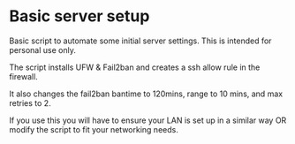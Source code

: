 # Basic server setup
Basic script to automate some initial server settings. 
This is intended for personal use only.

The script installs UFW & Fail2ban and creates a ssh allow rule in the firewall.

It also changes the fail2ban bantime to 120mins, range to 10 mins, and max retries to 2.

If you use this you will have to ensure your LAN is set up in a similar way OR modify the script to fit your networking needs. 

